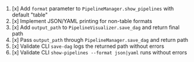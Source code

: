 1. [x] Add `format` parameter to `PipelineManager.show_pipelines` with default "table"
2. [x] Implement JSON/YAML printing for non-table formats
3. [x] Add `output_path` to `PipelineVisualizer.save_dag` and return final path
4. [x] Pass `output_path` through `PipelineManager.save_dag` and return path
5. [x] Validate CLI `save-dag` logs the returned path without errors
6. [x] Validate CLI `show-pipelines --format json|yaml` runs without errors
